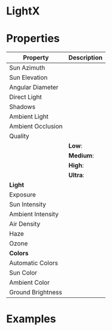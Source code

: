 # LightX


# Properties


| Property | Description| 
| -------- | -----------|
| Sun Azimuth |  |
| Sun Elevation |  |
| Angular Diameter |  |
| Direct Light |  |
| Shadows |  |
| Ambient Light |  |
| Ambient Occlusion |  |
| Quality |  |
| | **Low**: <desc> |
| | **Medium**: <desc> |
| | **High**: <desc> |
| | **Ultra**: <desc> |
| **Light** |  |
| Exposure |  |
| Sun Intensity |  |
| Ambient Intensity |  |
| Air Density |  |
| Haze |  |
| Ozone |  |
| **Colors** |  |
| Automatic Colors |  |
| Sun Color |  |
| Ambient Color |  |
| Ground Brightness |  |




# Examples

